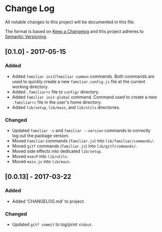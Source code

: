 # Change Log
All notable changes to this project will be documented in this file.

The format is based on [Keep a Changelog](http://keepachangelog.com/)
and this project adheres to [Semantic Versioning](http://semver.org/).

## [0.1.0] - 2017-05-15
### Added
- Added `familiar init`/`familiar summon` commands. Both commands are used to quickly create a new `familiar.config.js` file at the current working directory.
- Added `.familiarrc` file to `config/` directory.
- Added `familiar init-global` command. Command used to create a new `.familiarrc` file in the user's home directory.
- Added `lib/setup`, `lib/main`, and `lib/utils` directories.

### Changed
- Updated `familiar -v` and `familiar --version` commands to correctly log out the package version.
- Moved `Familiar` commands (`familiar.js`) into `lib/familiar/commands/`.
- Moved `gitf` commands (`familiar.js`) into `lib/gitf/commands/`.
- Moved side effects into dedicated `lib/setup`.
- Moved `execP` into `lib/utils`.
- Moved `main.js` into `lib/main`.

## [0.0.13] - 2017-03-22
### Added
- Added 'CHANGELOG.md' to project.

### Changed
- Updated `gitf commit` to log/print `stdout`.
